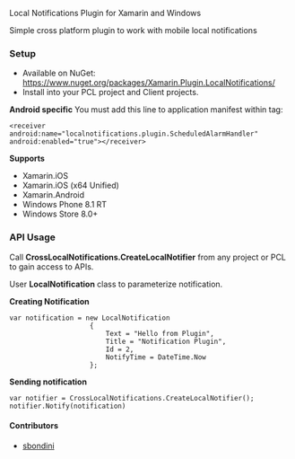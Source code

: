 Local Notifications Plugin for Xamarin and Windows

Simple cross platform plugin to work with mobile local notifications

### Setup
* Available on NuGet: https://www.nuget.org/packages/Xamarin.Plugin.LocalNotifications/
* Install into your PCL project and Client projects.

**Android specific** You must add this line to application manifest within <application></application> tag:
```
<receiver android:name="localnotifications.plugin.ScheduledAlarmHandler" android:enabled="true"></receiver>
```

**Supports**
* Xamarin.iOS
* Xamarin.iOS (x64 Unified)
* Xamarin.Android
* Windows Phone 8.1 RT
* Windows Store 8.0+

### API Usage

Call **CrossLocalNotifications.CreateLocalNotifier** from any project or PCL to gain access to APIs.

User **LocalNotification** class to parameterize notification.

**Creating Notification**
```
var notification = new LocalNotification
					{
						Text = "Hello from Plugin",
						Title = "Notification Plugin",
						Id = 2,
						NotifyTime = DateTime.Now
					};
```

**Sending notification**
```
var notifier = CrossLocalNotifications.CreateLocalNotifier();
notifier.Notify(notification)
```

#### Contributors
* [sbondini](https://github.com/sbondini)
